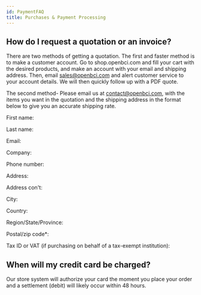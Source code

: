 ```yaml
---
id: PaymentFAQ
title: Purchases & Payment Processing
---
```


## How do I request a quotation or an invoice?

There are two methods of getting a quotation. The first and faster method is to make a customer account. Go to shop.openbci.com and fill your cart with the desired products, and make an account with your email and shipping address. Then, email sales@openbci.com and alert customer service to your account details. We will then quickly follow up with a PDF quote.

The second method-
Please email us at contact@openbci.com, with the items you want in the quotation and the shipping address in the format below to give you an accurate shipping rate.

First name:

Last name:

Email:

Company:

Phone number:

Address:

Address con't:

City:

Country:

Region/State/Province:

Postal/zip code*:

Tax ID or VAT (if purchasing on behalf of a tax-exempt institution):

## When will my credit card be charged?

Our store system will authorize your card the moment you place your order and a settlement (debit) will likely occur within 48 hours.
